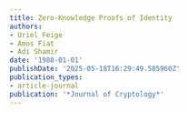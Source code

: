 ```yaml
---
title: Zero-Knowledge Proofs of Identity
authors:
- Uriel Feige
- Amos Fiat
- Adi Shamir
date: '1988-01-01'
publishDate: '2025-05-18T16:29:49.585960Z'
publication_types:
- article-journal
publication: '*Journal of Cryptology*'
---
```

